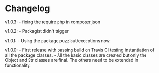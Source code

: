 # Changelog

v1.0.3:
    - fixing the require php in composer.json

v1.0.2:
    - Packagist didn't trigger

v1.0.1: 
    - Using the package puzzlout/exceptions now.

v1.0.0: 
    - First release with passing build on Travis CI testing instantiation of all the package classes.
    - All the basic classes are created but only the Object and Str classes are final. 
      The others need to be extended in functionality.
